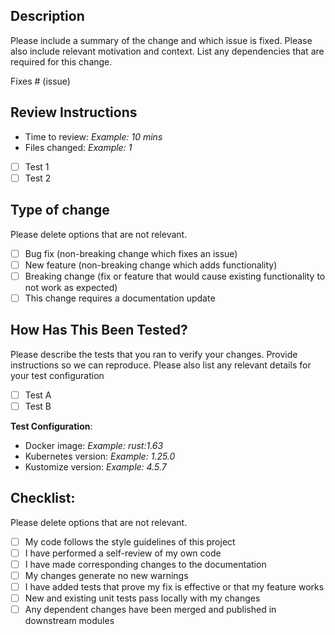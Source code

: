 ## Description

Please include a summary of the change and which issue is fixed. Please also include relevant motivation and context. List any dependencies that are required for this change.

Fixes # (issue)

## Review Instructions
* Time to review: *Example: 10 mins*
* Files changed: *Example: 1*

- [ ] Test 1
- [ ] Test 2

## Type of change

Please delete options that are not relevant.

- [ ] Bug fix (non-breaking change which fixes an issue)
- [ ] New feature (non-breaking change which adds functionality)
- [ ] Breaking change (fix or feature that would cause existing functionality to not work as expected)
- [ ] This change requires a documentation update

## How Has This Been Tested?

Please describe the tests that you ran to verify your changes. Provide instructions so we can reproduce. Please also list any relevant details for your test configuration

- [ ] Test A
- [ ] Test B

**Test Configuration**:
* Docker image: *Example: rust:1.63*
* Kubernetes version: *Example: 1.25.0*
* Kustomize version: *Example: 4.5.7*

## Checklist:

Please delete options that are not relevant.

- [ ] My code follows the style guidelines of this project
- [ ] I have performed a self-review of my own code
- [ ] I have made corresponding changes to the documentation
- [ ] My changes generate no new warnings
- [ ] I have added tests that prove my fix is effective or that my feature works
- [ ] New and existing unit tests pass locally with my changes
- [ ] Any dependent changes have been merged and published in downstream modules